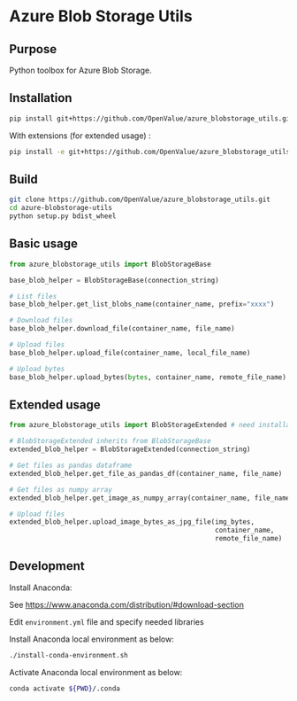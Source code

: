 Azure Blob Storage Utils
========================
Purpose
-------
Python toolbox for Azure Blob Storage.

Installation
------------

```bash
pip install git+https://github.com/OpenValue/azure_blobstorage_utils.git
```

With extensions (for extended usage) :

``` bash
pip install -e git+https://github.com/OpenValue/azure_blobstorage_utils.git#egg=azure-blobstorage-utils[extended]
```

Build
-----

```bash
git clone https://github.com/OpenValue/azure_blobstorage_utils.git
cd azure-blobstorage-utils
python setup.py bdist_wheel
```

Basic usage
-----------

```python
from azure_blobstorage_utils import BlobStorageBase

base_blob_helper = BlobStorageBase(connection_string)

# List files
base_blob_helper.get_list_blobs_name(container_name, prefix="xxxx")

# Download files
base_blob_helper.download_file(container_name, file_name)

# Upload files
base_blob_helper.upload_file(container_name, local_file_name)

# Upload bytes
base_blob_helper.upload_bytes(bytes, container_name, remote_file_name)
```

Extended usage
-----------

```python
from azure_blobstorage_utils import BlobStorageExtended # need installation with extras !

# BlobStorageExtended inherits from BlobStorageBase
extended_blob_helper = BlobStorageExtended(connection_string)

# Get files as pandas dataframe
extended_blob_helper.get_file_as_pandas_df(container_name, file_name)

# Get files as numpy array
extended_blob_helper.get_image_as_numpy_array(container_name, file_name)

# Upload files
extended_blob_helper.upload_image_bytes_as_jpg_file(img_bytes,
                                                    container_name,
                                                    remote_file_name)
```

Development
-----------
Install Anaconda:

See https://www.anaconda.com/distribution/#download-section

Edit `environment.yml` file and specify needed libraries

Install Anaconda local environment as below:

```bash
./install-conda-environment.sh
```

Activate Anaconda local environment as below:

```bash
conda activate ${PWD}/.conda
```